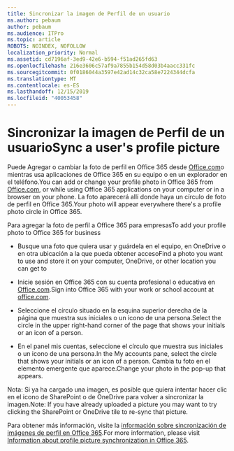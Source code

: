 ```yaml
---
title: Sincronizar la imagen de Perfil de un usuario
ms.author: pebaum
author: pebaum
ms.audience: ITPro
ms.topic: article
ROBOTS: NOINDEX, NOFOLLOW
localization_priority: Normal
ms.assetid: cd7196af-3ed9-42e6-b594-f51ad265fd63
ms.openlocfilehash: 216e3606c57af9a7855b154d58d03b4aacc331fc
ms.sourcegitcommit: 0f0186044a3597e42ad14c32ca58e7224344dcfa
ms.translationtype: MT
ms.contentlocale: es-ES
ms.lasthandoff: 12/15/2019
ms.locfileid: "40053458"
---
```

# <a name="sync-a-users-profile-picture"></a><span data-ttu-id="68c85-102">Sincronizar la imagen de Perfil de un usuario</span><span class="sxs-lookup"><span data-stu-id="68c85-102">Sync a user's profile picture</span></span>

<span data-ttu-id="68c85-103">Puede Agregar o cambiar la foto de perfil en Office 365 desde [Office.com](http://www.office.com)o mientras usa aplicaciones de Office 365 en su equipo o en un explorador en el teléfono.</span><span class="sxs-lookup"><span data-stu-id="68c85-103">You can add or change your profile photo in Office 365 from [Office.com](http://www.office.com), or while using Office 365 applications on your computer or in a browser on your phone.</span></span> <span data-ttu-id="68c85-104">La foto aparecerá allí donde haya un círculo de foto de perfil en Office 365.</span><span class="sxs-lookup"><span data-stu-id="68c85-104">Your photo will appear everywhere there's a profile photo circle in Office 365.</span></span>

<span data-ttu-id="68c85-105">Para agregar la foto de perfil a Office 365 para empresas</span><span class="sxs-lookup"><span data-stu-id="68c85-105">To add your profile photo to Office 365 for business</span></span>

- <span data-ttu-id="68c85-106">Busque una foto que quiera usar y guárdela en el equipo, en OneDrive o en otra ubicación a la que pueda obtener acceso</span><span class="sxs-lookup"><span data-stu-id="68c85-106">Find a photo you want to use and store it on your computer, OneDrive, or other location you can get to</span></span>

- <span data-ttu-id="68c85-107">Inicie sesión en Office 365 con su cuenta profesional o educativa en [Office.com](http://www.office.com).</span><span class="sxs-lookup"><span data-stu-id="68c85-107">Sign into Office 365 with your work or school account at [office.com](http://www.office.com).</span></span>

- <span data-ttu-id="68c85-108">Seleccione el círculo situado en la esquina superior derecha de la página que muestra sus iniciales o un icono de una persona.</span><span class="sxs-lookup"><span data-stu-id="68c85-108">Select the circle in the upper right-hand corner of the page that shows your initials or an icon of a person.</span></span>

- <span data-ttu-id="68c85-109">En el panel mis cuentas, seleccione el círculo que muestra sus iniciales o un icono de una persona.</span><span class="sxs-lookup"><span data-stu-id="68c85-109">In the My accounts pane, select the circle that shows your initials or an icon of a person.</span></span> <span data-ttu-id="68c85-110">Cambia tu foto en el elemento emergente que aparece.</span><span class="sxs-lookup"><span data-stu-id="68c85-110">Change your photo in the pop-up that appears.</span></span>

<span data-ttu-id="68c85-111">Nota: Si ya ha cargado una imagen, es posible que quiera intentar hacer clic en el icono de SharePoint o de OneDrive para volver a sincronizar la imagen.</span><span class="sxs-lookup"><span data-stu-id="68c85-111">Note: If you have already uploaded a picture you may want to try clicking the SharePoint or OneDrive tile to re-sync that picture.</span></span>

<span data-ttu-id="68c85-112">Para obtener más información, visite la [información sobre sincronización de imágenes de perfil en Office 365](https://support.office.com/article/information-about-profile-picture-synchronization-in-office-365-20594d76-d054-4af4-a660-401133e3d48a).</span><span class="sxs-lookup"><span data-stu-id="68c85-112">For more information, please visit [Information about profile picture synchronization in Office 365](https://support.office.com/article/information-about-profile-picture-synchronization-in-office-365-20594d76-d054-4af4-a660-401133e3d48a).</span></span>
